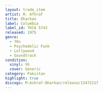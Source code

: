 ```yaml
---
layout: trade_item
artist: M. Afhraf
title: Dharkan
label: Columbia
label_id: 7KCA 5743
released: 1975
genre:
  - 70s
  - Psychedelic Funk
  - Lollywood
  - Soundtrack
condition:
  vinyl: VG
  cover: Generic
category: Pakistan
highlight: true
discogs: M-Ashraf-Dharkan/release/13472217
---
```

